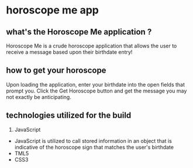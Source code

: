 # horoscope me app

## what's the Horoscope Me application ?

Horoscope Me is a crude horoscope application that allows the user to receive a message based upon their birthdate entry!

## how to get your horoscope

Upon loading the application, enter your birthdate into the open fields that prompt you.
Click the Get Horoscope button and get the message you may not exactly be anticipating.

## technologies utilized for the build
1. JavaScript
- JavaScript is utilized to call stored information in an object that is indicative of the horoscope sign that matches the user's birthdate
- TML5
- CSS3
